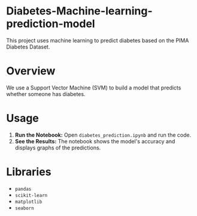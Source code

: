 # Diabetes-Machine-learning-prediction-model
This project uses machine learning to predict diabetes based on the PIMA Diabetes Dataset.

# Overview
We use a Support Vector Machine (SVM) to build a model that predicts whether someone has diabetes.

# Usage
1.  **Run the Notebook:** Open `diabetes_prediction.ipynb` and run the code.
2.  **See the Results:** The notebook shows the model's accuracy and displays graphs of the predictions.

# Libraries
* `pandas`
* `scikit-learn`
* `matplotlib`
* `seaborn`
